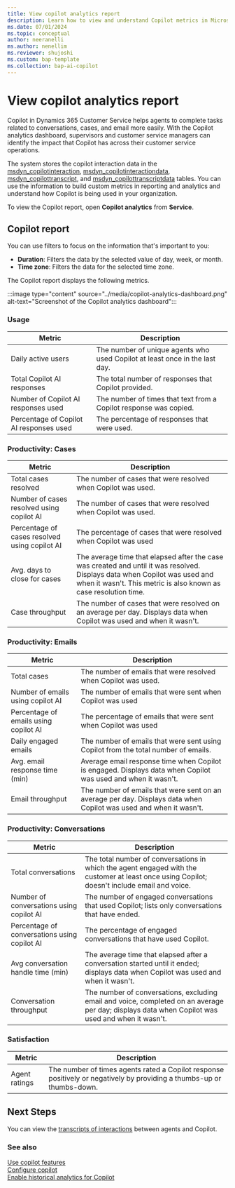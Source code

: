 ```yaml
---
title: View copilot analytics report
description: Learn how to view and understand Copilot metrics in Microsoft Dynamics 365 Customer Service.
ms.date: 07/01/2024
ms.topic: conceptual
author: neeranelli
ms.author: nenellim
ms.reviewer: shujoshi
ms.custom: bap-template
ms.collection: bap-ai-copilot
---
```


# View copilot analytics report

Copilot in Dynamics 365 Customer Service helps agents to complete tasks related to conversations, cases, and email more easily. With the Copilot analytics dashboard, supervisors and customer service managers can identify the impact that Copilot has across their customer service operations.

The system stores the copilot interaction data in the [msdyn_copilotinteraction](../develop/reference/entities/msdyn_copilotinteraction.md), [msdyn_copilotinteractiondata](../develop/reference/entities/msdyn_copilotinteractiondata.md), [msdyn_copilottranscript](../develop/reference/entities/msdyn_copilottranscript.md), and [msdyn_copilottranscriptdata](../develop/reference/entities/msdyn_copilottranscriptdata.md) tables. You can use the information to build custom metrics in reporting and analytics and understand how Copilot is being used in your organization.

To view the Copilot report, open **Copilot analytics** from **Service**.

## Copilot report

You can use filters to focus on the information that's important to you:

- **Duration**: Filters the data by the selected value of day, week, or month.
- **Time zone**: Filters the data for the selected time zone.

The Copilot report displays the following metrics.

:::image type="content" source="../media/copilot-analytics-dashboard.png" alt-text="Screenshot of the Copilot analytics dashboard":::

### Usage

| Metric | Description |
|--------|---------|
| Daily active users | The number of unique agents who used Copilot at least once in the last day. |
| Total Copilot AI responses | The total number of responses that Copilot provided. |
| Number of Copilot AI responses used | The number of times that text from a Copilot response was copied. |
| Percentage of Copilot AI responses used | The percentage of responses that were used. |

### Productivity: Cases

| Metric | Description |
|--------|---------|
| Total cases resolved | The number of cases that were resolved when Copilot was used. |
| Number of cases resolved using copilot AI | The number of cases that were resolved when Copilot was used. |
| Percentage of cases resolved using copilot AI | The percentage of cases that were resolved when Copilot was used |
| Avg. days to close for cases | The average time that elapsed after the case was created and until it was resolved. Displays data when Copilot was used and when it wasn't. This metric is also known as case resolution time. |
| Case throughput | The number of cases that were resolved on an average per day. Displays data when Copilot was used and when it wasn't.|

### Productivity: Emails

| Metric | Description|
|--------|---------|
| Total cases | The number of emails that were resolved when Copilot was used. |
| Number of emails using copilot AI| The number of emails that were sent when Copilot was used |
| Percentage of emails using copilot AI | The percentage of emails that were sent when Copilot was used |
| Daily engaged emails | The number of emails that were sent using Copilot from the total number of emails. |
| Avg. email response time (min) | Average email response time when Copilot is engaged. Displays data when Copilot was used and when it wasn't. |
| Email throughput | The number of emails that were sent on an average per day. Displays data when Copilot was used and when it wasn't.|

### Productivity: Conversations

| Metric | Description |
|--------|---------|
| Total conversations | The total number of conversations in which the agent engaged with the customer at least once using Copilot; doesn't include email and voice. |
| Number of conversations using copilot AI | The number of engaged conversations that used Copilot; lists only conversations that have ended. |
| Percentage of conversations using copilot AI | The percentage of engaged conversations that have used Copilot. |
| Avg conversation handle time (min) | The average time that elapsed after a conversation started until it ended; displays data when Copilot was used and when it wasn't.|
| Conversation throughput | The number of conversations, excluding email and voice, completed on an average per day; displays data when Copilot was used and when it wasn't.|

### Satisfaction

| Metric | Description |
| -------|---------|
| Agent ratings | The number of times agents rated a Copilot response positively or negatively by providing a thumbs-up or thumbs-down. |

## Next Steps

You can view the [transcripts of interactions](../develop/download-copilot-transcript-data.md) between agents and Copilot.

### See also

[Use copilot features](use-copilot-features.md)  
[Configure copilot](../administer/configure-copilot-features.md)  
[Enable historical analytics for Copilot](../administer/configure-cs-historical-analytics-csh.md#enable-historical-analytics-for-copilot)
